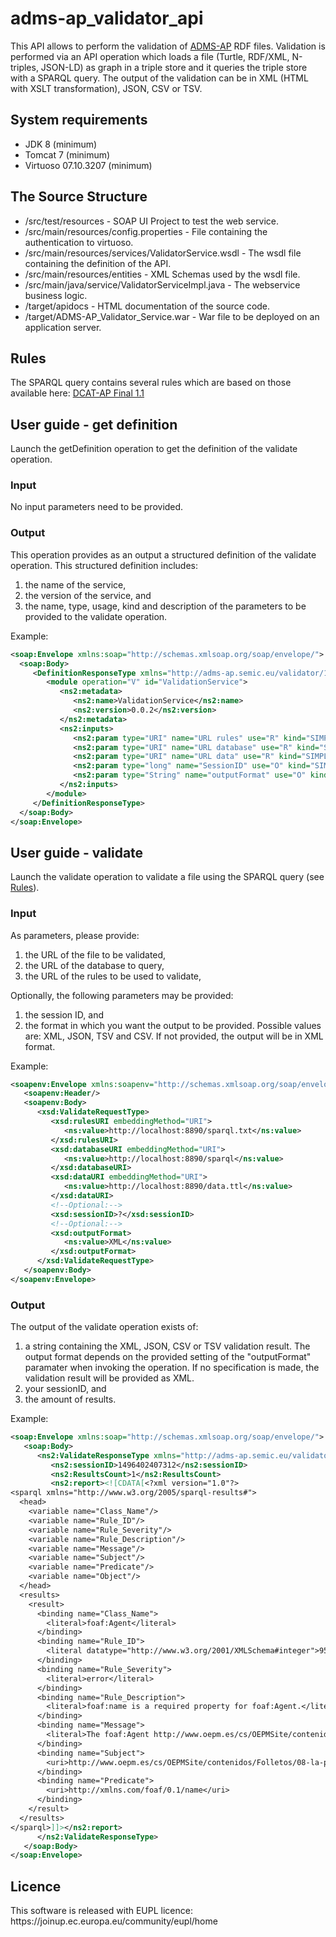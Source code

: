 # adms-ap_validator_api

This API allows to perform the validation of <a href="https://joinup.ec.europa.eu/asset/dcat_application_profile/description">ADMS-AP</a> RDF files.
Validation is performed via an API operation which loads a file (Turtle, RDF/XML, N-triples, JSON-LD) as graph in a triple store and it queries the triple store with a SPARQL query.
The output of the validation can be in XML (HTML with XSLT transformation), JSON, CSV or TSV.

<h2>System requirements</h2>

* JDK 8 (minimum)
* Tomcat 7 (minimum)
* Virtuoso 07.10.3207 (minimum)

<h2>The Source Structure</h2>

* /src/test/resources - SOAP UI Project to test the web service.
* /src/main/resources/config.properties - File containing the authentication to virtuoso.
* /src/main/resources/services/ValidatorService.wsdl - The wsdl file containing the definition of the API.
* /src/main/resources/entities - XML Schemas used by the wsdl file.
* /src/main/java/service/ValidatorServiceImpl.java - The webservice business logic.
* /target/apidocs - HTML documentation of the source code.
* /target/ADMS-AP_Validator_Service.war - War file to be deployed on an application server.

<h2>Rules</h2>

The SPARQL query contains several rules which are based on those available here:
<a href="https://joinup.ec.europa.eu/asset/dcat_application_profile/asset_release/dcat-application-profile-data-portals-europe-final">DCAT-AP Final 1.1</a>

<h2>User guide - get definition</h2>

Launch the getDefinition operation to get the definition of the validate operation.

<h3>Input</h3>

No input parameters need to be provided.

<h3>Output</h3>

This operation provides as an output a structured definition of the validate operation.
This structured definition includes:
 <ol>
  <li>the name of the service,</li>
  <li>the version of the service, and</li>
  <li>the name, type, usage, kind and description of the parameters to be provided to the validate operation.</li>
 </ol>
 
 Example:
 
 ```xml
 <soap:Envelope xmlns:soap="http://schemas.xmlsoap.org/soap/envelope/">
   <soap:Body>
      <DefinitionResponseType xmlns="http://adms-ap.semic.eu/validator/1.0/xsd" xmlns:ns2="http://www.gitb.com/core/v1/">
         <module operation="V" id="ValidationService">
            <ns2:metadata>
               <ns2:name>ValidationService</ns2:name>
               <ns2:version>0.0.2</ns2:version>
            </ns2:metadata>
            <ns2:inputs>
               <ns2:param type="URI" name="URL rules" use="R" kind="SIMPLE" desc="The url to the rules to be used to validate."/>
               <ns2:param type="URI" name="URL database" use="R" kind="SIMPLE" desc="The url to the database which to query."/>
               <ns2:param type="URI" name="URL data" use="R" kind="SIMPLE" desc="The url to the data to upload and validate. This parameter is mandatory."/>
               <ns2:param type="long" name="SessionID" use="O" kind="SIMPLE" desc="The session ID."/>
               <ns2:param type="String" name="outputFormat" use="O" kind="SIMPLE" desc="The format in which you want the output to be provided. Possible values are: XML, JSON, TSV and CSV. If not provided, the ouput will be in XML format."/>
            </ns2:inputs>
         </module>
      </DefinitionResponseType>
   </soap:Body>
</soap:Envelope>
 ```
  
<h2>User guide - validate</h2>

Launch the validate operation to validate a file using the SPARQL query (see [Rules](.#Rules)).

<h3>Input</h3>

As parameters, please provide:
    <ol>
    <li>the URL of the file to be validated,</li>
    <li>the URL of the database to query,</li>
    <li>the URL of the rules to be used to validate,</li>
    </ol>
    
Optionally, the following parameters may be provided:
    <ol>
    <li>the session ID, and </li>
    <li>the format in which you want the output to be provided. Possible values are: XML, JSON, TSV and CSV. If not provided, the output will be in XML format.</li>
    </ol>

Example:

```xml
<soapenv:Envelope xmlns:soapenv="http://schemas.xmlsoap.org/soap/envelope/" xmlns:xsd="http://adms-ap.semic.eu/validator/1.0/xsd" xmlns:ns="http://adms-ap.semic.eu/validator/1.0/xsd/2">
   <soapenv:Header/>
   <soapenv:Body>
      <xsd:ValidateRequestType>
         <xsd:rulesURI embeddingMethod="URI">
            <ns:value>http://localhost:8890/sparql.txt</ns:value>
         </xsd:rulesURI>
         <xsd:databaseURI embeddingMethod="URI">
            <ns:value>http://localhost:8890/sparql</ns:value>
         </xsd:databaseURI>
         <xsd:dataURI embeddingMethod="URI">
            <ns:value>http://localhost:8890/data.ttl</ns:value>
         </xsd:dataURI>
         <!--Optional:-->
         <xsd:sessionID>?</xsd:sessionID>
         <!--Optional:-->
         <xsd:outputFormat>
            <ns:value>XML</ns:value>
         </xsd:outputFormat>
      </xsd:ValidateRequestType>
   </soapenv:Body>
</soapenv:Envelope>
```

<h3>Output</h3>

The output of the validate operation exists of:
   <ol>
   <li>a string containing the XML, JSON, CSV or TSV validation result. The output format depends on the provided setting of the "outputFormat" paramater when invoking the operation. If no specification is made, the validation result will be provided as XML.</li>
   <li>your sessionID, and</li>
   <li>the amount of results.</li>
   </ol>

Example:

```xml
<soap:Envelope xmlns:soap="http://schemas.xmlsoap.org/soap/envelope/">
   <soap:Body>
      <ns2:ValidateResponseType xmlns="http://adms-ap.semic.eu/validator/1.0/xsd/2" xmlns:ns2="http://adms-ap.semic.eu/validator/1.0/xsd" xmlns:ns3="http://www.gitb.com/core/v1/">
         <ns2:sessionID>1496402407312</ns2:sessionID>
         <ns2:ResultsCount>1</ns2:ResultsCount>
         <ns2:report><![CDATA[<?xml version="1.0"?>
<sparql xmlns="http://www.w3.org/2005/sparql-results#">
  <head>
    <variable name="Class_Name"/>
    <variable name="Rule_ID"/>
    <variable name="Rule_Severity"/>
    <variable name="Rule_Description"/>
    <variable name="Message"/>
    <variable name="Subject"/>
    <variable name="Predicate"/>
    <variable name="Object"/>
  </head>
  <results>
    <result>
      <binding name="Class_Name">
        <literal>foaf:Agent</literal>
      </binding>
      <binding name="Rule_ID">
        <literal datatype="http://www.w3.org/2001/XMLSchema#integer">95</literal>
      </binding>
      <binding name="Rule_Severity">
        <literal>error</literal>
      </binding>
      <binding name="Rule_Description">
        <literal>foaf:name is a required property for foaf:Agent.</literal>
      </binding>
      <binding name="Message">
        <literal>The foaf:Agent http://www.oepm.es/cs/OEPMSite/contenidos/Folletos/08-la-patente-europea.html does not have a foaf:name property.</literal>
      </binding>
      <binding name="Subject">
        <uri>http://www.oepm.es/cs/OEPMSite/contenidos/Folletos/08-la-patente-europea.html</uri>
      </binding>
      <binding name="Predicate">
        <uri>http://xmlns.com/foaf/0.1/name</uri>
      </binding>
    </result>
  </results>
</sparql>]]></ns2:report>
      </ns2:ValidateResponseType>
   </soap:Body>
</soap:Envelope>
```

<h2>Licence</h2>
This software is released with EUPL licence: https://joinup.ec.europa.eu/community/eupl/home
